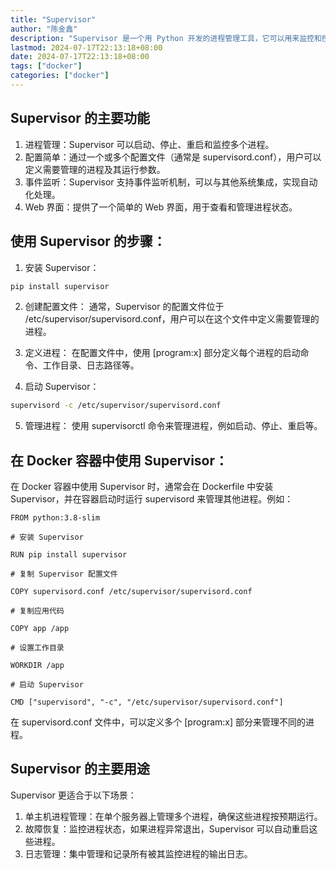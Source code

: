 ```yaml
---
title: "Supervisor"
author: "陈金鑫"
description: "Supervisor 是一个用 Python 开发的进程管理工具，它可以用来监控和控制多个进程，确保这些进程在 Docker 容器或其他环境中稳定运行。"
lastmod: 2024-07-17T22:13:18+08:00
date: 2024-07-17T22:13:18+08:00
tags: ["docker"]
categories: ["docker"]
---
```


## Supervisor 的主要功能

1. 进程管理：Supervisor 可以启动、停止、重启和监控多个进程。
2. 配置简单：通过一个或多个配置文件（通常是 supervisord.conf），用户可以定义需要管理的进程及其运行参数。
3. 事件监听：Supervisor 支持事件监听机制，可以与其他系统集成，实现自动化处理。
4. Web 界面：提供了一个简单的 Web 界面，用于查看和管理进程状态。

## 使用 Supervisor 的步骤：

1. 安装 Supervisor：

```bash
pip install supervisor
```

2. 创建配置文件：
   通常，Supervisor 的配置文件位于 /etc/supervisor/supervisord.conf，用户可以在这个文件中定义需要管理的进程。

3. 定义进程：
   在配置文件中，使用 [program:x] 部分定义每个进程的启动命令、工作目录、日志路径等。

4. 启动 Supervisor：

```bash
supervisord -c /etc/supervisor/supervisord.conf
```

5. 管理进程：
   使用 supervisorctl 命令来管理进程，例如启动、停止、重启等。

## 在 Docker 容器中使用 Supervisor：

在 Docker 容器中使用 Supervisor 时，通常会在 Dockerfile 中安装 Supervisor，并在容器启动时运行 supervisord 来管理其他进程。例如：

```
FROM python:3.8-slim

# 安装 Supervisor

RUN pip install supervisor

# 复制 Supervisor 配置文件

COPY supervisord.conf /etc/supervisor/supervisord.conf

# 复制应用代码

COPY app /app

# 设置工作目录

WORKDIR /app

# 启动 Supervisor

CMD ["supervisord", "-c", "/etc/supervisor/supervisord.conf"]
```

在 supervisord.conf 文件中，可以定义多个 [program:x] 部分来管理不同的进程。

## Supervisor 的主要用途

Supervisor 更适合于以下场景：

1. 单主机进程管理：在单个服务器上管理多个进程，确保这些进程按预期运行。
2. 故障恢复：监控进程状态，如果进程异常退出，Supervisor 可以自动重启这些进程。
3. 日志管理：集中管理和记录所有被其监控进程的输出日志。
